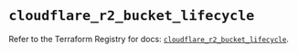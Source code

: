 # `cloudflare_r2_bucket_lifecycle`

Refer to the Terraform Registry for docs: [`cloudflare_r2_bucket_lifecycle`](https://registry.terraform.io/providers/cloudflare/cloudflare/5.3.0/docs/resources/r2_bucket_lifecycle).

